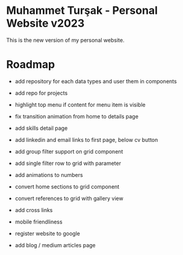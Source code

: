 # Muhammet Turşak - Personal Website v2023

This is the new version of my personal website.

# Roadmap
* add repository for each data types and user them in components
* add repo for projects
* highlight top menu if content for menu item is visible
* fix transition animation from home to details page
* add skills detail page
* add linkedin and email links to first page, below cv button
* add group filter support on grid component
* add single filter row to grid with parameter
* add animations to numbers
* convert home sections to grid component
* convert references to grid with gallery view
* add cross links
* mobile friendliness

* register website to google
* add blog / medium articles page

